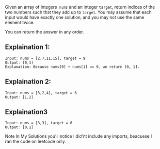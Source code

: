 Given an array of integers` nums` and an integer `target`, return indices of the two numbers such that they add up to `target`.
You may assume that each input would have exactly one solution, and you may not use the same element twice.

You can return the answer in any order.

## Explaination 1:
```
Input: nums = [2,7,11,15], target = 9
Output: [0,1]
Explanation: Because nums[0] + nums[1] == 9, we return [0, 1].
```

## Explaination 2:
```
Input: nums = [3,2,4], target = 6
Output: [1,2]
```
## Explaination3
```
Input: nums = [3,3], target = 6
Output: [0,1]
```

Note In My Solutions you'll notice I did'nt include any imports, beacuese I ran the code on leetcode only.
